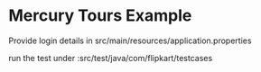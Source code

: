 # Mercury Tours Example

Provide login details in src/main/resources/application.properties

run the test under :src/test/java/com/flipkart/testcases 
